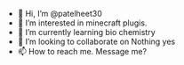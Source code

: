 - 👋 Hi, I’m @patelheet30
- 👀 I’m interested in minecraft plugis.
- 🌱 I’m currently learning bio chemistry
- 💞️ I’m looking to collaborate on Nothing yes
- 📫 How to reach me. Message me?

<!---
patelheet30/patelheet30 is a ✨ special ✨ repository because its `README.md` (this file) appears on your GitHub profile.
You can click the Preview link to take a look at your changes.
--->
